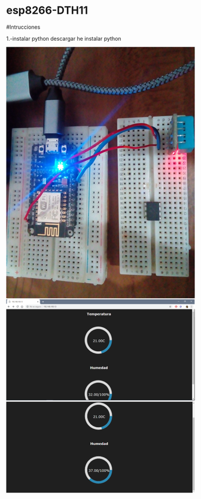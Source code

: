 # esp8266-DTH11

#Intrucciones

1.-instalar python
descargar he instalar python




![Foto](foto.jpg)
![Captura1](Captura1.PNG)
![Captura1](Captura2.PNG)
